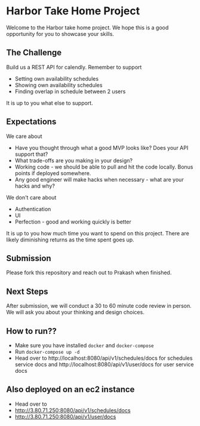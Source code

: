 # Harbor Take Home Project

Welcome to the Harbor take home project. We hope this is a good opportunity for you to showcase your skills.

## The Challenge

Build us a REST API for calendly. Remember to support

- Setting own availability schedules
- Showing own availability schedules
- Finding overlap in schedule between 2 users

It is up to you what else to support.

## Expectations

We care about

- Have you thought through what a good MVP looks like? Does your API support that?
- What trade-offs are you making in your design?
- Working code - we should be able to pull and hit the code locally. Bonus points if deployed somewhere.
- Any good engineer will make hacks when necessary - what are your hacks and why?

We don't care about

- Authentication
- UI
- Perfection - good and working quickly is better

It is up to you how much time you want to spend on this project. There are likely diminishing returns as the time spent goes up.

## Submission

Please fork this repository and reach out to Prakash when finished.

## Next Steps

After submission, we will conduct a 30 to 60 minute code review in person. We will ask you about your thinking and design choices.


## How to run??
- Make sure you have installed `docker` and `docker-compose`
- Run `docker-compose up -d`
- Head over to http://localhost:8080/api/v1/schedules/docs for schedules service docs
  and http://localhost:8080/api/v1/user/docs for user service docs

## Also deployed on an ec2 instance
- Head over to 
- http://3.80.71.250:8080/api/v1/schedules/docs 
- http://3.80.71.250:8080/api/v1/user/docs
